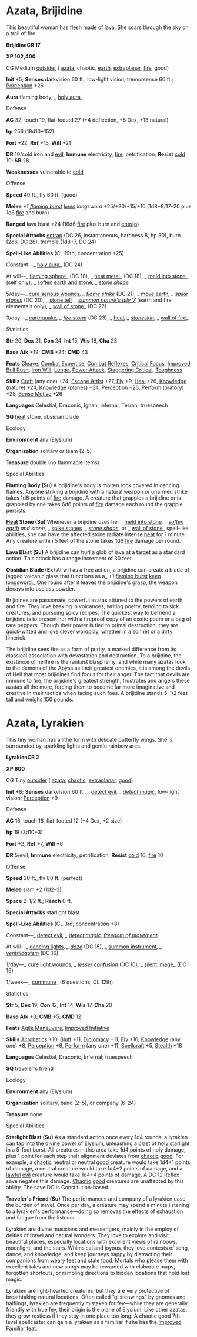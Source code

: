 # Azata, Brijidine

This beautiful woman has flesh made of lava. She soars through the sky on a trail of fire.

**BrijidineCR 17**

**XP 102,400**

CG Medium [outsider](monsters/creatureTypes.md#_outsider) ( [azata](monsters/creatureTypes.md#_azata-subtype), chaotic, [earth](monsters/creatureTypes.md#_earth-subtype), [extraplanar](monsters/creatureTypes.md#_extraplanar-subtype), [fire](monsters/creatureTypes.md#_fire-subtype), good)

**Init** +5; **Senses** darkvision 60 ft., low-light vision, tremorsense 60 ft.; [Perception](additionalMonsters/../skills/perception.md#_perception) +26

**Aura** flaming body, _ [holy aura](additionalMonsters/../spells/holyAura.md#_holy-aura)_

Defense

**AC** 32, touch 19, flat-footed 27 (+4 deflection, +5 Dex, +13 natural)

**hp** 256 (19d10+152)

**Fort** +22, **Ref** +15, **Will** +21

**DR** 10/cold iron and [evil](monsters/creatureTypes.md#_evil-subtype); **Immune** electricity, [fire](monsters/creatureTypes.md#_fire-subtype), petrification; **Resist** [cold](monsters/creatureTypes.md#_cold-subtype) 10; **SR** 28

**Weaknesses** vulnerable to [cold](monsters/creatureTypes.md#_cold-subtype)

Offense

**Speed** 40 ft., fly 60 ft. (good)

**Melee** _+1 [flaming burst](additionalMonsters/../magicItems/weapons.md#_weapons-flaming-burst) [keen](additionalMonsters/../magicItems/weapons.md#_weapons-keen) longsword_ +25/+20/+15/+10 (1d8+8/17–20 plus 1d6 [fire](monsters/creatureTypes.md#_fire-subtype) and burn)

**Ranged** lava blast +24 (16d6 [fire](monsters/creatureTypes.md#_fire-subtype) plus burn and [entrap](monsters/universalMonsterRules.md#_entrap-(ex-or-su)))

**Special Attacks** [entrap](monsters/universalMonsterRules.md#_entrap-(ex-or-su)) (DC 26, instantaneous, hardness 8, hp 30), burn (2d6, DC 26), trample (1d8+7, DC 24)

**Spell-Like Abilities** (CL 19th; concentration +25)

Constant—_ [holy aura](additionalMonsters/../spells/holyAura.md#_holy-aura)_ (DC 24)

At will—_ [flaming sphere](additionalMonsters/../spells/flamingSphere.md#_flaming-sphere)_ (DC 18), _ [heat metal](additionalMonsters/../spells/heatMetal.md#_heat-metal)_ (DC 18), _ [meld into stone](additionalMonsters/../spells/meldIntoStone.md#_meld-into-stone)_ (self only), _ [soften earth and stone](additionalMonsters/../spells/softenEarthAndStone.md#_soften-earth-and-stone)_, _ [stone shape](additionalMonsters/../spells/stoneShape.md#_stone-shape)_

5/day—_ [cure serious wounds](additionalMonsters/../spells/cureSeriousWounds.md#_cure-serious-wounds)_, _ [flame strike](additionalMonsters/../spells/flameStrike.md#_flame-strike)_ (DC 21), _ [move earth](additionalMonsters/../spells/moveEarth.md#_move-earth)_, _ [spike stones](additionalMonsters/../spells/spikeStones.md#_spike-stones)_ (DC 20), _ [stone tell](additionalMonsters/../spells/stoneTell.md#_stone-tell)_, _ [summon nature's ally V](additionalMonsters/../spells/summonNatureSAlly.md#_summon-nature-s-ally-v)_ (earth and fire elementals only), _ [wall of stone](additionalMonsters/../spells/wallOfStone.md#_wall-of-stone)_ (DC 22)

3/day—_ [earthquake](additionalMonsters/../spells/earthquake.md#_earthquake)_, _ [fire storm](additionalMonsters/../spells/fireStorm.md#_fire-storm)_ (DC 23), _ [heal](additionalMonsters/../spells/heal.md#_heal)_, _ [stoneskin](additionalMonsters/../spells/stoneskin.md#_stoneskin)_, _ [wall of fire](additionalMonsters/../spells/wallOfFire.md#_wall-of-fire)_

Statistics

**Str** 20, **Dex** 21, **Con** 24, **Int** 15, **Wis** 18, **Cha** 23

**Base Atk** +19; **CMB** +24; **CMD** 43

**Feats** [Cleave](additionalMonsters/../feats.md#_cleave), [Combat Expertise](additionalMonsters/../feats.md#_combat-expertise), [Combat Reflexes](additionalMonsters/../feats.md#_combat-reflexes), [Critical Focus](additionalMonsters/../feats.md#_critical-focus), [Improved Bull Rush](additionalMonsters/../feats.md#_improved-bull-rush), [Iron Will](additionalMonsters/../feats.md#_iron-will), [Lunge](additionalMonsters/../feats.md#_lunge), [Power Attack](additionalMonsters/../feats.md#_power-attack), [Staggering Critical](additionalMonsters/../feats.md#_staggering-critical), [Toughness](additionalMonsters/../feats.md#_toughness)

**Skills** [Craft](additionalMonsters/../skills/craft.md#_craft) (any one) +24, [Escape Artist](additionalMonsters/../skills/escapeArtist.md#_escape-artist) +27, [Fly](additionalMonsters/../skills/fly.md#_fly) +9, [Heal](additionalMonsters/../skills/heal.md#_heal) +26, [Knowledge](additionalMonsters/../skills/knowledge.md#_knowledge) (nature) +24, [Knowledge](additionalMonsters/../skills/knowledge.md#_knowledge) (planes) +24, [Perception](additionalMonsters/../skills/perception.md#_perception) +26, [Perform](additionalMonsters/../skills/perform.md#_perform) (oratory) +25, [Sense Motive](additionalMonsters/../skills/senseMotive.md#_sense-motive) +26

**Languages** Celestial, Draconic, Ignan, Infernal, Terran; truespeech

**SQ** [heat](monsters/universalMonsterRules.md#_heat) stone, obsidian blade

Ecology

**Environment** any (Elysium)

**Organization** solitary or team (2–5)

**Treasure** double (no flammable items)

Special Abilities

**Flaming Body (Su)** A brijidine's body is molten rock covered in dancing flames. Anyone striking a brijidine with a natural weapon or unarmed strike takes 1d6 points of [fire](monsters/creatureTypes.md#_fire-subtype) damage. A creature that grapples a brijidine or is grappled by one takes 6d6 points of [fire](monsters/creatureTypes.md#_fire-subtype) damage each round the grapple persists.

**[Heat](monsters/universalMonsterRules.md#_heat) Stone (Su)** Whenever a brijidine uses her _ [meld into stone](additionalMonsters/../spells/meldIntoStone.md#_meld-into-stone)_, _ [soften](additionalMonsters/../spells/softenEarthAndStone.md#_soften-earth-and-stone) [earth](monsters/creatureTypes.md#_earth-subtype) and stone_, _ [spike stones](additionalMonsters/../spells/spikeStones.md#_spike-stones)_, _ [stone shape](additionalMonsters/../spells/stoneShape.md#_stone-shape)_, or _ [wall of stone](additionalMonsters/../spells/wallOfStone.md#_wall-of-stone)_ spell-like abilities, she can have the affected stone radiate intense [heat](monsters/universalMonsterRules.md#_heat) for 1 minute. Any creature within 5 feet of the stone takes 1d6 [fire](monsters/creatureTypes.md#_fire-subtype) damage per round.

**Lava Blast (Su)** A brijidine can hurl a glob of lava at a target as a standard action. This attack has a range increment of 30 feet.

**Obsidian Blade (Ex)** At will as a free action, a brijidine can create a blade of jagged volcanic glass that functions as a_ +1 [flaming burst](additionalMonsters/../magicItems/weapons.md#_weapons-flaming-burst) [keen](additionalMonsters/../magicItems/weapons.md#_weapons-keen) longsword._ One round after it leaves the brijidine's grasp, the weapon decays into useless powder.

Brijidines are passionate, powerful azatas attuned to the powers of earth and fire. They love basking in volcanoes, writing poetry, tending to sick creatures, and pursuing spicy recipes. The quickest way to befriend a brijidine is to present her with a fireproof copy of an exotic poem or a bag of rare peppers. Though their power is tied to primal destruction, they are quick-witted and love clever wordplay, whether in a sonnet or a dirty limerick.

The brijidine sees fire as a form of purity, a marked difference from its classical association with devastation and destruction. To a brijidine, the existence of hellfire is the rankest blasphemy, and while many azatas look to the demons of the Abyss as their greatest enemies, it is among the devils of Hell that most brijidines find focus for their anger. The fact that devils are immune to fire, the brijidine's greatest strength, frustrates and angers these azatas all the more, forcing them to become far more imaginative and creative in their tactics when facing such foes. A brijidine stands 5-1/2 feet tall and weighs 150 pounds.

# Azata, Lyrakien

This tiny woman has a lithe form with delicate butterfly wings. She is surrounded by sparkling lights and gentle rainbow arcs.

**LyrakienCR 2**

**XP 600**

CG Tiny [outsider](monsters/creatureTypes.md#_outsider) ( [azata](monsters/creatureTypes.md#_azata-subtype), [chaotic](monsters/creatureTypes.md#_chaotic-subtype), [extraplanar](monsters/creatureTypes.md#_extraplanar-subtype), [good](monsters/creatureTypes.md#_good-subtype))

**Init** +8; **Senses** darkvision 60 ft., _ [detect evil](additionalMonsters/../spells/detectEvil.md#_detect-evil)_, _ [detect magic](additionalMonsters/../spells/detectMagic.md#_detect-magic)_, low-light vision; [Perception](additionalMonsters/../skills/perception.md#_perception) +9

Defense

**AC** 16, touch 16, flat-footed 12 (+4 Dex, +2 size)

**hp** 19 (3d10+3)

**Fort** +2, **Ref** +7, **Will** +6

**DR** 5/evil; **Immune** electricity, petrification; **Resist** [cold](monsters/creatureTypes.md#_cold-subtype) 10, [fire](monsters/creatureTypes.md#_fire-subtype) 10

Offense

**Speed** 30 ft., fly 80 ft. (perfect)

**Melee** slam +2 (1d2–3)

**Space** 2-1/2 ft.; **Reach** 0 ft.

**Special Attacks** starlight blast

**Spell-Like Abilities** (CL 3rd; concentration +8)

Constant—_ [detect evil](additionalMonsters/../spells/detectEvil.md#_detect-evil)_, _ [detect magic](additionalMonsters/../spells/detectMagic.md#_detect-magic), [freedom of movement](additionalMonsters/../spells/freedomOfMovement.md#_freedom-of-movement)_

At will—_ [dancing lights](additionalMonsters/../spells/dancingLights.md#_dancing-lights)_, _ [daze](additionalMonsters/../spells/daze.md#_daze)_ (DC 15), _ [summon instrument](additionalMonsters/../spells/summonInstrument.md#_summon-instrument)_, _ [ventriloquism](additionalMonsters/../spells/ventriloquism.md#_ventriloquism)_ (DC 16)

1/day—_ [cure light wounds](additionalMonsters/../spells/cureLightWounds.md#_cure-light-wounds)_, _ [lesser confusion](additionalMonsters/../spells/confusion.md#_confusion-lesser)_ (DC 16), _ [silent image](additionalMonsters/../spells/silentImage.md#_silent-image)_ (DC 16)

1/week—_ [commune](additionalMonsters/../spells/commune.md#_commune)_ (6 questions, CL 12th)

Statistics

**Str** 5, **Dex** 19, **Con** 12, **Int** 14, **Wis** 17, **Cha** 20

**Base Atk** +3; **CMB** +5; **CMD** 12

**Feats** [Agile Maneuvers](additionalMonsters/../feats.md#_agile-maneuvers), [Improved Initiative](additionalMonsters/../feats.md#_improved-initiative)

**Skills** [Acrobatics](additionalMonsters/../skills/acrobatics.md#_acrobatics) +10, [Bluff](additionalMonsters/../skills/bluff.md#_bluff) +11, [Diplomacy](additionalMonsters/../skills/diplomacy.md#_diplomacy) +11, [Fly](additionalMonsters/../skills/fly.md#_fly) +16, [Knowledge](additionalMonsters/../skills/knowledge.md#_knowledge) (any one) +8, [Perception](additionalMonsters/../skills/perception.md#_perception) +9, [Perform](additionalMonsters/../skills/perform.md#_perform) (any one) +11, [Spellcraft](additionalMonsters/../skills/spellcraft.md#_spellcraft) +5, [Stealth](additionalMonsters/../skills/stealth.md#_stealth) +18

**Languages** Celestial, Draconic, Infernal; truespeech

**SQ** traveler's friend

Ecology

**Environment** any (Elysium)

**Organization** solitary, band (2–5), or company (6–24)

**Treasure** none

Special Abilities

**Starlight Blast (Su)** As a standard action once every 1d4 rounds, a lyrakien can tap into the divine power of Elysium, unleashing a blast of holy starlight in a 5-foot burst. All creatures in this area take 1d4 points of holy damage, plus 1 point for each step their alignment deviates from [chaotic](monsters/creatureTypes.md#_chaotic-subtype) [good](monsters/creatureTypes.md#_good-subtype). For example, a [chaotic](monsters/creatureTypes.md#_chaotic-subtype) neutral or neutral [good](monsters/creatureTypes.md#_good-subtype) creature would take 1d4+1 points of damage, a neutral creature would take 1d4+2 points of damage, and a [lawful](monsters/creatureTypes.md#_lawful-subtype) [evil](monsters/creatureTypes.md#_evil-subtype) creature would take 1d4+4 points of damage. A DC 12 Reflex save negates this damage. [Chaotic](monsters/creatureTypes.md#_chaotic-subtype) [good](monsters/creatureTypes.md#_good-subtype) creatures are unaffected by this ability. The save DC is Constitution-based.

**Traveler's Friend (Su)** The performances and company of a lyrakien ease the burden of travel. Once per day, a creature may spend a minute listening to a lyrakien's performance—doing so removes the effects of exhaustion and fatigue from the listener.

Lyrakien are divine musicians and messengers, mainly in the employ of deities of travel and natural wonders. They love to explore and visit beautiful places, especially locations with excellent views of rainbows, moonlight, and the stars. Whimsical and joyous, they love contests of song, dance, and knowledge, and keep journeys happy by distracting their companions from weary feet and stale food. Mortals who please them with excellent tales and new songs may be rewarded with elaborate maps, forgotten shortcuts, or rambling directions to hidden locations that hold lost magic.

Lyrakien are light-hearted creatures, but they are very protective of breathtaking natural locations. Often called “glistenwings” by gnomes and halflings, lyrakien are frequently mistaken for fey—while they are generally friendly with true fey, their origin is the plane of Elysium. Like other azatas, they grow restless if they stay in one place too long. A chaotic good 7th-level spellcaster can gain a lyrakien as a familiar if she has the [Improved Familiar](additionalMonsters/../feats.md#_improved-familiar) feat.

